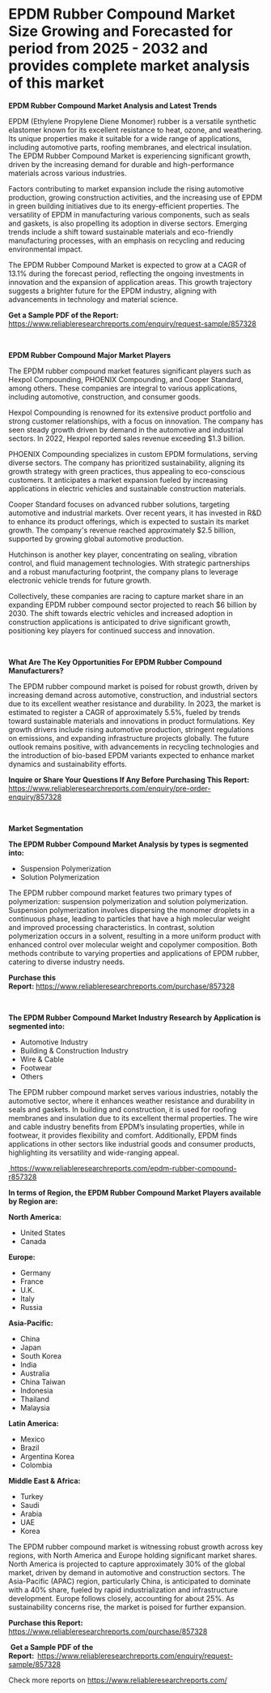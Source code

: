 <p><h1>EPDM Rubber Compound Market Size Growing and Forecasted for period from 2025 - 2032 and provides complete market analysis of this market</h1></p><p><strong>EPDM Rubber Compound Market Analysis and Latest Trends</strong></p>
<p><p>EPDM (Ethylene Propylene Diene Monomer) rubber is a versatile synthetic elastomer known for its excellent resistance to heat, ozone, and weathering. Its unique properties make it suitable for a wide range of applications, including automotive parts, roofing membranes, and electrical insulation. The EPDM Rubber Compound Market is experiencing significant growth, driven by the increasing demand for durable and high-performance materials across various industries.</p><p>Factors contributing to market expansion include the rising automotive production, growing construction activities, and the increasing use of EPDM in green building initiatives due to its energy-efficient properties. The versatility of EPDM in manufacturing various components, such as seals and gaskets, is also propelling its adoption in diverse sectors. Emerging trends include a shift toward sustainable materials and eco-friendly manufacturing processes, with an emphasis on recycling and reducing environmental impact.</p><p>The EPDM Rubber Compound Market is expected to grow at a CAGR of 13.1% during the forecast period, reflecting the ongoing investments in innovation and the expansion of application areas. This growth trajectory suggests a brighter future for the EPDM industry, aligning with advancements in technology and material science.</p></p>
<p><strong>Get a Sample PDF of the Report:&nbsp;</strong> <a href="https://www.reliableresearchreports.com/enquiry/request-sample/857328?utm_campaign=3543&utm_medium=2&utm_source=Github&utm_content=ia&utm_term=01042025&utm_id=epdm-rubber-compound">https://www.reliableresearchreports.com/enquiry/request-sample/857328</a></p>
<p>&nbsp;</p>
<p><strong>EPDM Rubber Compound Major Market Players</strong></p>
<p><p>The EPDM rubber compound market features significant players such as Hexpol Compounding, PHOENIX Compounding, and Cooper Standard, among others. These companies are integral to various applications, including automotive, construction, and consumer goods. </p><p>Hexpol Compounding is renowned for its extensive product portfolio and strong customer relationships, with a focus on innovation. The company has seen steady growth driven by demand in the automotive and industrial sectors. In 2022, Hexpol reported sales revenue exceeding $1.3 billion.</p><p>PHOENIX Compounding specializes in custom EPDM formulations, serving diverse sectors. The company has prioritized sustainability, aligning its growth strategy with green practices, thus appealing to eco-conscious customers. It anticipates a market expansion fueled by increasing applications in electric vehicles and sustainable construction materials.</p><p>Cooper Standard focuses on advanced rubber solutions, targeting automotive and industrial markets. Over recent years, it has invested in R&D to enhance its product offerings, which is expected to sustain its market growth. The company's revenue reached approximately $2.5 billion, supported by growing global automotive production.</p><p>Hutchinson is another key player, concentrating on sealing, vibration control, and fluid management technologies. With strategic partnerships and a robust manufacturing footprint, the company plans to leverage electronic vehicle trends for future growth.</p><p>Collectively, these companies are racing to capture market share in an expanding EPDM rubber compound sector projected to reach $6 billion by 2030. The shift towards electric vehicles and increased adoption in construction applications is anticipated to drive significant growth, positioning key players for continued success and innovation.</p></p>
<p>&nbsp;</p>
<p><strong>What Are The Key Opportunities For EPDM Rubber Compound Manufacturers?</strong></p>
<p><p>The EPDM rubber compound market is poised for robust growth, driven by increasing demand across automotive, construction, and industrial sectors due to its excellent weather resistance and durability. In 2023, the market is estimated to register a CAGR of approximately 5.5%, fueled by trends toward sustainable materials and innovations in product formulations. Key growth drivers include rising automotive production, stringent regulations on emissions, and expanding infrastructure projects globally. The future outlook remains positive, with advancements in recycling technologies and the introduction of bio-based EPDM variants expected to enhance market dynamics and sustainability efforts.</p></p>
<p><strong>Inquire or Share Your Questions If Any Before Purchasing This Report:</strong> <a href="https://www.reliableresearchreports.com/enquiry/pre-order-enquiry/857328?utm_campaign=3543&utm_medium=2&utm_source=Github&utm_content=ia&utm_term=01042025&utm_id=epdm-rubber-compound">https://www.reliableresearchreports.com/enquiry/pre-order-enquiry/857328</a></p>
<p>&nbsp;</p>
<p><strong>Market Segmentation</strong></p>
<p><strong>The EPDM Rubber Compound Market Analysis by types is segmented into:</strong></p>
<p><ul><li>Suspension Polymerization</li><li>Solution Polymerization</li></ul></p>
<p><p>The EPDM rubber compound market features two primary types of polymerization: suspension polymerization and solution polymerization. Suspension polymerization involves dispersing the monomer droplets in a continuous phase, leading to particles that have a high molecular weight and improved processing characteristics. In contrast, solution polymerization occurs in a solvent, resulting in a more uniform product with enhanced control over molecular weight and copolymer composition. Both methods contribute to varying properties and applications of EPDM rubber, catering to diverse industry needs.</p></p>
<p><strong>Purchase this Report:&nbsp;</strong><a href="https://www.reliableresearchreports.com/purchase/857328?utm_campaign=3543&utm_medium=2&utm_source=Github&utm_content=ia&utm_term=01042025&utm_id=epdm-rubber-compound">https://www.reliableresearchreports.com/purchase/857328</a></p>
<p>&nbsp;</p>
<p><strong>The EPDM Rubber Compound Market Industry Research by Application is segmented into:</strong></p>
<p><ul><li>Automotive Industry</li><li>Building & Construction Industry</li><li>Wire & Cable</li><li>Footwear</li><li>Others</li></ul></p>
<p><p>The EPDM rubber compound market serves various industries, notably the automotive sector, where it enhances weather resistance and durability in seals and gaskets. In building and construction, it is used for roofing membranes and insulation due to its excellent thermal properties. The wire and cable industry benefits from EPDM’s insulating properties, while in footwear, it provides flexibility and comfort. Additionally, EPDM finds applications in other sectors like industrial goods and consumer products, highlighting its versatility and wide-ranging appeal.</p></p>
<p><a href="https://www.reliableresearchreports.com/epdm-rubber-compound-r857328?utm_campaign=3543&utm_medium=2&utm_source=Github&utm_content=ia&utm_term=01042025&utm_id=epdm-rubber-compound">&nbsp;https://www.reliableresearchreports.com/epdm-rubber-compound-r857328</a></p>
<p><strong>In terms of Region, the EPDM Rubber Compound Market Players available by Region are:</strong></p>
<p>
    <p> <strong> North America: </strong>
        <ul>
            <li>United States</li>
            <li>Canada</li>
        </ul>
        </p> 
    <p> <strong> Europe: </strong>
        <ul>
            <li>Germany</li>
            <li>France</li>
            <li>U.K.</li>
            <li>Italy</li>
            <li>Russia</li>
        </ul>
        </p> 
    <p> <strong> Asia-Pacific: </strong>
        <ul>
            <li>China</li>
            <li>Japan</li>
            <li>South Korea</li>
            <li>India</li>
            <li>Australia</li>
            <li>China Taiwan</li>
            <li>Indonesia</li>
            <li>Thailand</li>
            <li>Malaysia</li>
        </ul>
        </p> 
    <p> <strong> Latin America: </strong>
        <ul>
            <li>Mexico</li>
            <li>Brazil</li>
            <li>Argentina Korea</li>
            <li>Colombia</li>
        </ul>
        </p> 
    <p> <strong> Middle East & Africa: </strong>
        <ul>
            <li>Turkey</li>
            <li>Saudi</li>
            <li>Arabia</li>
            <li>UAE</li>
            <li>Korea</li>
        </ul>
    </p>
    </p>
<p><p>The EPDM rubber compound market is witnessing robust growth across key regions, with North America and Europe holding significant market shares. North America is projected to capture approximately 30% of the global market, driven by demand in automotive and construction sectors. The Asia-Pacific (APAC) region, particularly China, is anticipated to dominate with a 40% share, fueled by rapid industrialization and infrastructure development. Europe follows closely, accounting for about 25%. As sustainability concerns rise, the market is poised for further expansion.</p></p>
<p><strong>Purchase this Report: </strong><a href="https://www.reliableresearchreports.com/purchase/857328?utm_campaign=3543&utm_medium=2&utm_source=Github&utm_content=ia&utm_term=01042025&utm_id=epdm-rubber-compound">https://www.reliableresearchreports.com/purchase/857328</a></p>
<p>&nbsp;<strong>Get a Sample PDF of the Report:&nbsp;&nbsp;</strong><a href="https://www.reliableresearchreports.com/enquiry/request-sample/857328?utm_campaign=3543&utm_medium=2&utm_source=Github&utm_content=ia&utm_term=01042025&utm_id=epdm-rubber-compound">https://www.reliableresearchreports.com/enquiry/request-sample/857328</a></p>
<p><strong></strong></p>
<p>Check more reports on <a href="https://www.reliableresearchreports.com/?utm_campaign=3543&utm_medium=2&utm_source=Github&utm_content=ia&utm_term=01042025&utm_id=epdm-rubber-compound">https://www.reliableresearchreports.com/</a></p>